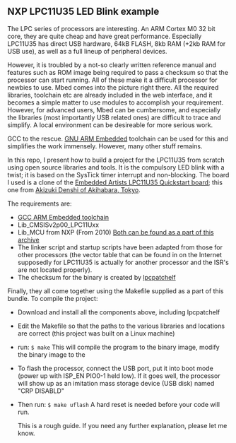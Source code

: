 ## NXP LPC11U35 LED Blink example

The LPC series of processors are interesting. An ARM Cortex M0 32 bit core, they are quite cheap and have great performance. Especially LPC11U35 has direct USB hardware, 64kB FLASH, 8kb RAM (+2kb RAM for USB use), as well as a full lineup of peripheral devices.

However, it is troubled by a not-so clearly written reference manual and features such as ROM image being required to pass a checksum so that the processor can start running. All of these make it a difficult processor for newbies to use. Mbed comes into the picture right there. All the required libraries, toolchain etc are already included in the web interface, and it becomes a simple matter to use modules to accomplish your requirement. However, for advanced users, Mbed can be cumbersome, and especially the libraries (most importantly USB related ones) are difficult to trace and simplify. A local environment can be desireable for more serious work.

GCC to the rescue. [GNU ARM Embedded](https://launchpad.net/gcc-arm-embedded) toolchain can be used for this and simplifies the work immensely. However, many other stuff remains.

In this repo, I present how to build a project for the LPC11U35 from scratch using open source libraries and tools. It is the compulsory LED blink with a twist; it is based on the SysTick timer interrupt and non-blocking. The board I used is a clone of the [Embedded Artists LPC11U35 Quickstart board](https://www.embeddedartists.com/products/lpc11u35-quickstart/); this one from [Akizuki Denshi of Akihabara, Tokyo](http://akizukidenshi.com/catalog/g/gK-12144/).

The requirements are:
- [GCC ARM Embedded toolchain](https://launchpad.net/gcc-arm-embedded)
- Lib_CMSISv2p00_LPC11Uxx 
- Lib_MCU from NXP (From 2010)
 [Both can be found as a part of this archive](https://www.embeddedartists.com/wp-content/uploads/2018/07/qsb_lpc11u35_120509.zip)
- The linker script and startup scripts have been adapted from those for other processors (the vector table that can be found in on the Internet supposedly for LPC11U35 is actually for another processor and the ISR's are not located properly).
- The checksum for the binary is created by [lpcpatchelf](https://github.com/nPipen/lpcpatchelf)

Finally, they all come together using the Makefile supplied as a part of this bundle. To compile the project:
- Download and install all the components above, including lpcpatchelf
- Edit the Makefile so that the paths to the various libraries and locations are correct (this project was built on a Linux machine)
- run: `$ make`
  This will compile the program to the binary image, modify the binary image to the 
- To flash the processor, connect the USB port, put it into boot mode (power up with ISP_EN PIO0-1 held low). If it goes well, the processor will show up as an imitation mass storage device (USB disk) named "CRP DISABLD"
- Then run: `$ make uflash`
   A hard reset is needed before your code will run.
   
   This is a rough guide. If you need any further explanation, please let me know.
   
